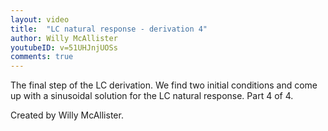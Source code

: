 ```yaml
---
layout: video
title:  "LC natural response - derivation 4"
author: Willy McAllister
youtubeID: v=51UHJnjUOSs
comments: true
--- 
```


The final step of the LC derivation. We find two initial conditions and come up with a sinusoidal solution for the LC natural response.  Part 4 of 4.

Created by Willy McAllister.
